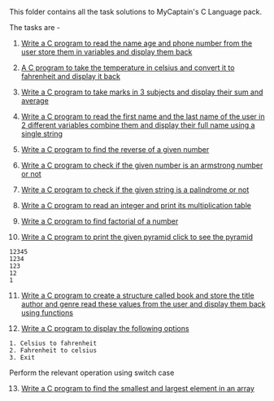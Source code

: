 This folder contains all the task solutions to MyCaptain's C Language pack.

The tasks are -

1. [Write a C program to read the name age and phone number from the user store them in variables and display them back](task1.c)

2. [A C program to take the temperature in celsius and convert it to fahrenheit and display it back](task2.c)

3. [Write a C program to take marks in 3 subjects and display their sum and average](task3.c)

4. [Write a C program to read the first name and the last name of the user in 2 different variables combine them and display their full name using a single string](task4.c)

5. [Write a C program to find the reverse of a given number](task5.c)

6. [Write a C program to check if the given number is an armstrong number or not](task6.c)

7. [Write a C program to check if the given string is a palindrome or not](task7.c)

8. [Write a C program to read an integer and print its multiplication table](task8.c)

9. [Write a C program to find factorial of a number](task9.c)

10. [Write a C program to print the given pyramid click to see the pyramid](task10.c)

```text
12345
1234
123
12
1
```

11. [Write a C program to create a structure called book and store the title author and genre read these values from the user and display them back using functions](task11.c)

12. [Write a C program to display the following options](task12.c)

```text
1. Celsius to fahrenheit
2. Fahrenheit to celsius
3. Exit
```

Perform the relevant operation using switch case

13. [Write a C program to find the smallest and largest element in an array](task13.c)
